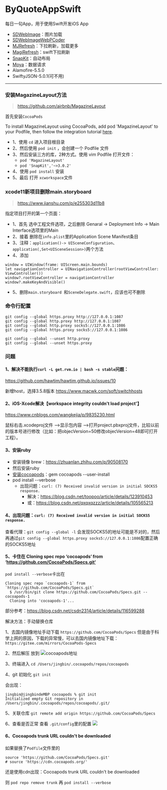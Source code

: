 # ByQuoteAppSwift
每日一句App，用于使用Swift开发iOS App


 - [SDWebImage](https://github.com/SDWebImage/SDWebImage)：图片加载
 - [SDWebImageWebPCoder]()
 - [MJRefresh](https://github.com/CoderMJLee/MJRefresh)：下拉刷新，加载更多
 - [MagiRefresh](https://github.com/AnRanScheme/MagiRefresh)：swift下拉刷新
 - [SnapKit]()：自动布局
 - [Moya]()：数据请求
 - Alamofire-5.5.0
 - SwiftyJSON-5.0.1(可不用)


----

### 安装MagazineLayout方法
> https://github.com/airbnb/MagazineLayout

首先安装`CocoaPods`

To install MagazineLayout using CocoaPods, add pod 'MagazineLayout' to your Podfile, then follow the integration tutorial [here](https://guides.cocoapods.org/using/using-cocoapods.html).

 - 1、使用 `cd` 进入项目根目录
 - 2、然后使用 `pod init` ，会创建一个 Podfile 文件
 - 3、然后安装三方的库，2种方式。使用 vim Podfile 打开文件：
	- `pod 'MagazineLayout'`
	- `pod 'SnapKit','~>3.0.2'`
 - 4、使用 `pod install` 安装
 - 5、最后 打开 `xcworkspace`文件

### xcode11新项目删除main.storyboard
> https://www.jianshu.com/p/e255303d11b8

指定项目打开的第一个页面：

 - 1、首先 选中工程文件选项，之后删除 Genaral -> Deployment Info -> Main Interface选项里的Main
 - 2、接着 删除在`info.plist`里的Application Scene Manifest条目
 - 3、注释：`application()-> UISceneConfiguration`、`application(,Set<UISceneSession>)`两个方法
 - 4、添加
```
window = UIWindow(frame: UIScreen.main.bounds)
let navigationController = UINavigationController(rootViewController: ViewController())
window?.rootViewController = navigationController
window?.makeKeyAndVisible()
```
 - 5、删除`main.storyboard `和`SceneDelegate.swift`，应该也可不删除


### 命令行配置
```
git config --global https.proxy http://127.0.0.1:1087
git config --global http.proxy http://127.0.0.1:1087
git config --global http.proxy socks5://127.0.0.1:1086
git config --global https.proxy socks5://127.0.0.1:1086

git config --global --unset http.proxy 
git config --global --unset https.proxy
```

### 问题

#### 1、解决不能执行`curl -L get.rvm.io | bash -s stable`问题：

https://github.com/hawtim/hawtim.github.io/issues/10

新增host，选择3.5.8版本
https://www.macwk.com/soft/switchhosts

#### 2、iOS-Xcode解决【workspace integrity couldn't load project'】

https://www.cnblogs.com/wangkejia/p/9835230.html

鼠标右击.xcodeproj文件 —>显示包内容 —>打开project.pbxproj文件，比较以前的版本号进行修改（比如：把objecVersion=50修改objecVersion=48即可打开工程）。


#### 3、安装ruby
 - 安装镜像 brew：https://zhuanlan.zhihu.com/p/90508170
 - 然后安装ruby
 - [安装cocoapods](https://wayou.github.io/2020/10/22/gem-install-%E6%97%B6%E6%9D%83%E9%99%90%E9%97%AE%E9%A2%98%E7%9A%84%E4%BF%AE%E6%AD%A3/)：gem cocoapods --user-install
 - pod install --verbose
	 - 出现问题：`curl: (7) Received invalid version in initial SOCKS5 response.`
		 - 	解决：https://blog.csdn.net/toopoo/article/details/123910453
		 -  或：https://blog.csdn.net/qxqxqzzz/article/details/105565213


#### 4、出现问题：`curl: (7) Received invalid version in initial SOCKS5 response.`

查看代理：`git config --global -l`
会发现SOCKS5的地址可能是不对的，然后再通过`git config --global https.proxy socks5://127.0.0.1:1086`配置正确的SOCKS5地址



#### 5、卡住在 Cloning spec repo ‘cocoapods‘ from ‘https://github.com/CocoaPods/Specs.git‘

`pod install --verbose`卡出在

```
Cloning spec repo `cocoapods-1` from `https://github.com/CocoaPods/Specs.git`
  $ /usr/bin/git clone https://github.com/CocoaPods/Specs.git -- cocoapods-1
  Cloning into 'cocoapods-1'...
```

部分参考：https://blog.csdn.net/csdn2314/article/details/116599288

解决方法：手动替换仓库

1、去国内镜像地址手动下载
`https://github.com/CocoaPods/Specs`
但是由于科学上网的原因，下载的异常慢，可以去国内镜像地址下载：
`https://gitee.com/mirrors/CocoaPods-Specs`

2、然后解压 放到
![cocoapods地址](https://img-blog.csdnimg.cn/47c884bbb43e47c89fddd2d2fca70855.png)

3、终端进入
`cd /Users/jingbin/.cocoapods/repos/cocoapods `

4、git 初始化
`git init`

会出现：
```
jingbin@jingbindeMBP cocoapods % git init
Initialized empty Git repository in /Users/jingbin/.cocoapods/repos/cocoapods/.git/
```

5、关联仓库
`git remote add origin https://github.com/CocoaPods/Specs`

6、查看是否正常
查看 `.git/config`里的配置
![](https://img-blog.csdnimg.cn/c9b6c50b8b574418a13b1755a03847b2.png)


#### 6、Сocoapods trunk URL couldn't be downloaded
如果替换了`Podfile`文件里的

```
source 'https://github.com/CocoaPods/Specs.git'
# source 'https://cdn.cocoapods.org/'
```
还是使用cdn出现：Сocoapods trunk URL couldn't be downloaded

则
`pod repo remove trunk`
再
`pod install --verbose`


 


